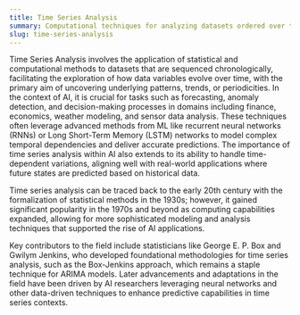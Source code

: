 ```yaml
---
title: Time Series Analysis  
summary: Computational techniques for analyzing datasets ordered over time, identifying patterns, trends, and anomalies.
slug: time-series-analysis
---  
```


Time Series Analysis involves the application of statistical and computational methods to datasets that are sequenced chronologically, facilitating the exploration of how data variables evolve over time, with the primary aim of uncovering underlying patterns, trends, or periodicities. In the context of AI, it is crucial for tasks such as forecasting, anomaly detection, and decision-making processes in domains including finance, economics, weather modeling, and sensor data analysis. These techniques often leverage advanced methods from ML like recurrent neural networks (RNNs) or Long Short-Term Memory (LSTM) networks to model complex temporal dependencies and deliver accurate predictions. The importance of time series analysis within AI also extends to its ability to handle time-dependent variations, aligning well with real-world applications where future states are predicted based on historical data.  

Time series analysis can be traced back to the early 20th century with the formalization of statistical methods in the 1930s; however, it gained significant popularity in the 1970s and beyond as computing capabilities expanded, allowing for more sophisticated modeling and analysis techniques that supported the rise of AI applications.  

Key contributors to the field include statisticians like George E. P. Box and Gwilym Jenkins, who developed foundational methodologies for time series analysis, such as the Box-Jenkins approach, which remains a staple technique for ARIMA models. Later advancements and adaptations in the field have been driven by AI researchers leveraging neural networks and other data-driven techniques to enhance predictive capabilities in time series contexts.